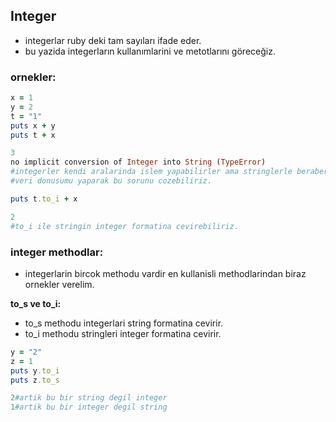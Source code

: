 ## Integer

* integerlar ruby deki tam sayıları ifade eder.
* bu yazida integerların kullanımlarini ve metotlarını göreceğiz.

<h3>ornekler:</h3>

```ruby
x = 1
y = 2
t = "1"
puts x + y
puts t + x
```
```ruby
3
no implicit conversion of Integer into String (TypeError)
#integerler kendi aralarinda islem yapabilirler ama stringlerle beraber matematiksel hesaplar yapamazlar.
#veri donusumu yaparak bu sorunu cozebiliriz.
```
```ruby
puts t.to_i + x
```
```ruby
2
#to_i ile stringin integer formatina cevirebiliriz.
```

<h3>integer methodlar:</h3>

* integerlarin bircok methodu vardir en kullanisli methodlarindan biraz ornekler verelim.


**to_s ve to_i:**

* to_s methodu integerlari string formatina cevirir.
* to_i methodu stringleri integer formatina cevirir.

```ruby
y = "2"
z = 1
puts y.to_i
puts z.to_s
```
```ruby
2#artik bu bir string degil integer
1#artik bu bir integer degil string
```

